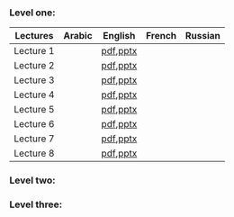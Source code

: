 
### Level one:
Lectures |Arabic|English|French|Russian
---------|-|-----------------------------------------------------------------------------------------------------------------------|-|-
Lecture 1||[pdf](https://xh0.github.io/ItPuCS/slides/Lecture1-en.pdf),[pptx](https://xh0.github.io/ItPuCS/slides/Lecture1-en.pptx)||
Lecture 2||[pdf](https://xh0.github.io/ItPuCS/slides/Lecture2-en.pdf),[pptx](https://xh0.github.io/ItPuCS/slides/Lecture2-en.pptx)||
Lecture 3||[pdf](https://xh0.github.io/ItPuCS/slides/Lecture3-en.pdf),[pptx](https://xh0.github.io/ItPuCS/slides/Lecture3-en.pptx)||
Lecture 4||[pdf](https://xh0.github.io/ItPuCS/slides/Lecture4-en.pdf),[pptx](https://xh0.github.io/ItPuCS/slides/Lecture4-en.pptx)||
Lecture 5||[pdf](https://xh0.github.io/ItPuCS/slides/Lecture5-en.pdf),[pptx](https://xh0.github.io/ItPuCS/slides/Lecture5-en.pptx)||
Lecture 6||[pdf](https://xh0.github.io/ItPuCS/slides/Lecture6-en.pdf),[pptx](https://xh0.github.io/ItPuCS/slides/Lecture6-en.pptx)||
Lecture 7||[pdf](https://xh0.github.io/ItPuCS/slides/Lecture7-en.pdf),[pptx](https://xh0.github.io/ItPuCS/slides/Lecture7-en.pptx)||
Lecture 8||[pdf](https://xh0.github.io/ItPuCS/slides/Lecture8-en.pdf),[pptx](https://xh0.github.io/ItPuCS/slides/Lecture8-en.pptx)||


### Level two:

### Level three:
